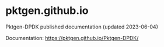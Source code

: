 # pktgen.github.io
Pktgen-DPDK published documentation (updated 2023-06-04)

Documentation: https://pktgen.github.io/Pktgen-DPDK/
